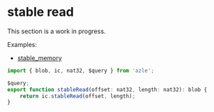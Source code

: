 # stable read

This section is a work in progress.

Examples:

-   [stable_memory](https://github.com/demergent-labs/azle/tree/main/examples/stable_memory)

```typescript
import { blob, ic, nat32, $query } from 'azle';

$query;
export function stableRead(offset: nat32, length: nat32): blob {
    return ic.stableRead(offset, length);
}
```
